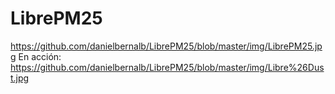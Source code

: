 # LibrePM25
https://github.com/danielbernalb/LibrePM25/blob/master/img/LibrePM25.jpg
En acción:
https://github.com/danielbernalb/LibrePM25/blob/master/img/Libre%26Dust.jpg
